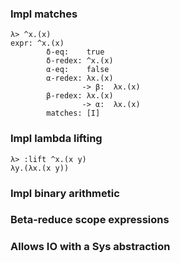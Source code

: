 ### Impl matches
```
λ> ^x.(x)
expr: ^x.(x)
        δ-eq:    true
        δ-redex: ^x.(x)
        α-eq:    false
        α-redex: λx.(x)
                -> β:  λx.(x)
        β-redex: λx.(x)
                -> α:  λx.(x)
        matches: [I]
```

### Impl lambda lifting
```
λ> :lift ^x.(x y)
λy.(λx.(x y))
```

### Impl binary arithmetic

### Beta-reduce scope expressions

### Allows IO with a Sys abstraction
